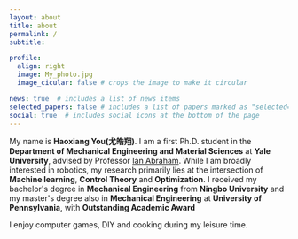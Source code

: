 ```yaml
---
layout: about
title: about
permalink: /
subtitle: 

profile:
  align: right
  image: My_photo.jpg
  image_cicular: false # crops the image to make it circular

news: true  # includes a list of news items
selected_papers: false # includes a list of papers marked as "selected={true}"
social: true  # includes social icons at the bottom of the page
---
```


My name is **Haoxiang You(尤皓翔)**. I am a first Ph.D. student in the **Department of Mechanical Engineering and Material Sciences** at **Yale University**, advised by Professor [Ian Abraham](https://i-abr.github.io/). While I am broadly interested in robotics, my research primarily lies at the intersection of **Machine learning**, **Control Theory** and **Optimization**. I received my bachelor's degree in **Mechanical Engineering** from **Ningbo University** and my master's degree also in **Mechanical Engineering** at **University of Pennsylvania**, with **Outstanding Academic Award**

I enjoy computer games, DIY and cooking during my leisure time.
